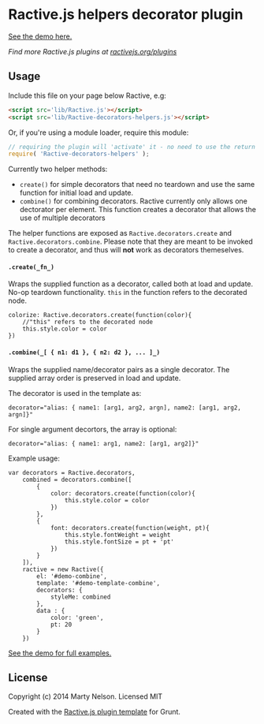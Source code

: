 Ractive.js helpers decorator plugin
===================================

[See the demo here.](https://martypdx.github.io/Ractive-decorator-helpers)

*Find more Ractive.js plugins at [ractivejs.org/plugins](http://ractivejs.org/plugins)*


Usage
-----

Include this file on your page below Ractive, e.g:

```html
<script src='lib/Ractive.js'></script>
<script src='lib/Ractive-decorators-helpers.js'></script>
```

Or, if you're using a module loader, require this module:

```js
// requiring the plugin will 'activate' it - no need to use the return value
require( 'Ractive-decorators-helpers' );
```

Currently two helper methods:
- `create()` for simple decorators that need no teardown and use the same function for initial load and update.
- `combine()` for combining decorators. Ractive currently only allows one dectorator per element. This function creates a decorator that allows the use of multiple decorators
		
The helper functions are exposed as `Ractive.decorators.create` and `Ractive.decorators.combine`. 
Please note that they are meant to be invoked to create a decorator,  and thus will __not__ work as decorators themeselves.

#### `.create(_fn_)`

Wraps the supplied function as a decorator, called both at load and update. No-op teardown functionality.
`this` in the function refers to the decorated node.
```
colorize: Ractive.decorators.create(function(color){
	//"this" refers to the decorated node
	this.style.color = color 
})
```
		
#### `.combine(_[ { n1: d1 }, { n2: d2 }, ... ]_)`

Wraps the supplied name/decorator pairs as a single decorator. The supplied array order is preserved in load and update.

The decorator is used in the template as:
```
decorator="alias: { name1: [arg1, arg2, argn], name2: [arg1, arg2, argn]}"
```
For single argument decortors, the array is optional:
```
decorator="alias: { name1: arg1, name2: [arg1, arg2]}"
```
Example usage:
```
var decorators = Ractive.decorators,
	combined = decorators.combine([
		{
			color: decorators.create(function(color){
				this.style.color = color 
			})
		},
		{
			font: decorators.create(function(weight, pt){
				this.style.fontWeight = weight
				this.style.fontSize = pt + 'pt'
			})		
		}
	]),
	ractive = new Ractive({
		el: '#demo-combine',
		template: '#demo-template-combine',
		decorators: {
			styleMe: combined
		},
		data : {
			color: 'green',
			pt: 20
		}
	})
```

[See the demo for full examples.](https://martypdx.github.io/Ractive-decorator-helpers)

License
-------

Copyright (c) 2014 Marty Nelson. Licensed MIT

Created with the [Ractive.js plugin template](https://github.com/RactiveJS/Plugin-template) for Grunt.
